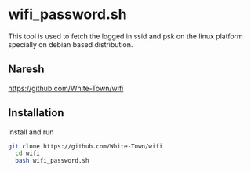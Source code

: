 
# wifi_password.sh
This tool is used to fetch the logged in ssid and psk 
on the linux platform specially on debian based distribution.
## Naresh
https://github.com/White-Town/wifi

## Installation

install and run

```bash
git clone https://github.com/White-Town/wifi
  cd wifi
  bash wifi_password.sh
    